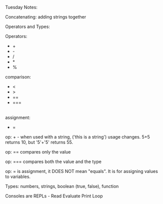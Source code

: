 Tuesday Notes:

Concatenating: adding strings together

Operators and Types:

Operators: 
- \+ 
- \- 
- / 
- \* 
- %

comparison: 
- < 
- \> 
- == 
- === 

<br>
assignment:

- =




op: + - when used with a string, ('this is a string') usage changes. 5+5 returns 10, but '5'+'5' returns 55.

op: == compares only the value

op: === compares both the value and the type

op: = is assignment, it DOES NOT mean "equals". It is for assigning values to variables.



Types: numbers, strings, boolean (true, false), function 

Consoles are REPLs - Read Evaluate Print Loop

